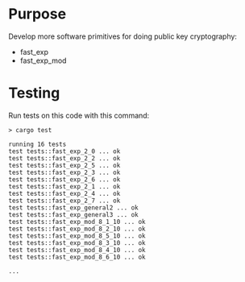 # Purpose
Develop more software primitives for doing public key cryptography:
- fast_exp
- fast_exp_mod

# Testing
Run tests on this code with this command:
```
> cargo test

running 16 tests
test tests::fast_exp_2_0 ... ok
test tests::fast_exp_2_2 ... ok
test tests::fast_exp_2_5 ... ok
test tests::fast_exp_2_3 ... ok
test tests::fast_exp_2_6 ... ok
test tests::fast_exp_2_1 ... ok
test tests::fast_exp_2_4 ... ok
test tests::fast_exp_2_7 ... ok
test tests::fast_exp_general2 ... ok
test tests::fast_exp_general3 ... ok
test tests::fast_exp_mod_8_1_10 ... ok
test tests::fast_exp_mod_8_2_10 ... ok
test tests::fast_exp_mod_8_5_10 ... ok
test tests::fast_exp_mod_8_3_10 ... ok
test tests::fast_exp_mod_8_4_10 ... ok
test tests::fast_exp_mod_8_6_10 ... ok

...
```
